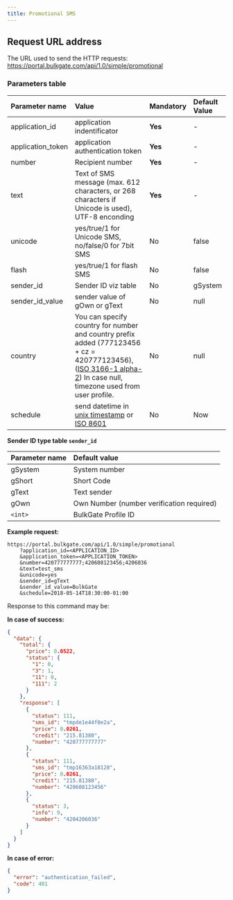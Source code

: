 ```yaml
---
title: Promotional SMS
---
```



## Request URL address
The URL used to send the HTTP requests:
https://portal.bulkgate.com/api/1.0/simple/promotional

### Parameters table

|Parameter name	|Value|	Mandatory| Default Value
|:--- |:--- |:--- |:--- |
|application_id|application indentificator |**Yes**|-| 
|application_token|application authentication token	|**Yes**|-|
|number|Recipient number 	|**Yes**|-|
|text|Text of SMS message (max. 612 characters, or 268 characters if Unicode is used), UTF-8 enconding	|**Yes**|-|
|unicode	|yes/true/1 for Unicode SMS, no/false/0 for 7bit SMS|No|false|
|flash| yes/true/1 for flash SMS|No|false|
|sender_id|Sender ID viz table|No|gSystem|
|sender_id_value|sender value of gOwn or gText|No|null|
|country|You can specify country for number and country prefix added (777123456 + cz = 420777123456), ([ISO 3166-1 alpha-2](https://en.wikipedia.org/wiki/ISO_3166-1_alpha-2)) In case null, timezone used from user profile.|No|null|
|schedule| send datetime in [unix timestamp](https://en.wikipedia.org/wiki/Unix_time) or [ISO 8601](https://en.wikipedia.org/wiki/ISO_8601) |No|Now|

**Sender ID type table `sender_id`** 

|Parameter name	| Default value|
|:--- |:---|
|gSystem |System number| 
|gShort |Short Code| 
|gText |Text sender| 
|gOwn |Own Number (number verification required)| 
| `<int>` |BulkGate Profile ID| 


**Example request:**
``` url
https://portal.bulkgate.com/api/1.0/simple/promotional
    ?application_id=<APPLICATION_ID>
    &application_token=<APPLICATION_TOKEN>
    &number=420777777777;420608123456;4206036
    &text=test_sms
    &unicode=yes
    &sender_id=gText
    &sender_id_value=BulkGate
    &schedule=2018-05-14T18:30:00-01:00
```

Response to this command may be:

**In case of success:**
``` json
{
  "data": {
    "total": {
      "price": 0.0522,
      "status": {
        "1": 0,
        "3": 1,
        "11": 0,
        "111": 2
      }
    },
    "response": [
      {
        "status": 111,
        "sms_id": "tmpde1e44f0e2a",
        "price": 0.0261,
        "credit": "215.81380",
        "number": "420777777777"
      },
      {
        "status": 111,
        "sms_id": "tmp16363a18128",
        "price": 0.0261,
        "credit": "215.81380",
        "number": "420608123456"
      },
      {
        "status": 3,
        "info": 9,
        "number": "4204206036"
      }
    ]
  }
}
```
 
**In case of error:**
``` json 
{
  "error": "authentication_failed",
  "code": 401
}
```
